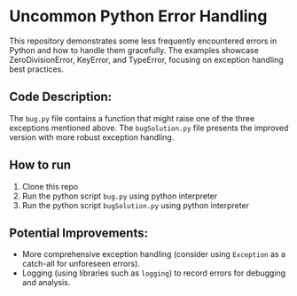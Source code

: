 # Uncommon Python Error Handling

This repository demonstrates some less frequently encountered errors in Python and how to handle them gracefully.  The examples showcase ZeroDivisionError, KeyError, and TypeError, focusing on exception handling best practices.

## Code Description:

The `bug.py` file contains a function that might raise one of the three exceptions mentioned above.  The `bugSolution.py` file presents the improved version with more robust exception handling.

## How to run
1. Clone this repo
2. Run the python script `bug.py` using python interpreter
3. Run the python script `bugSolution.py` using python interpreter

## Potential Improvements:
- More comprehensive exception handling (consider using `Exception` as a catch-all for unforeseen errors).
- Logging (using libraries such as `logging`) to record errors for debugging and analysis.